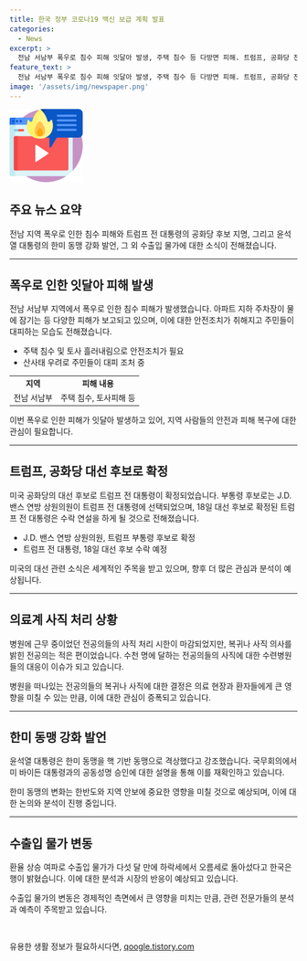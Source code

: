 ```yaml
---
title: 한국 정부 코로나19 백신 보급 계획 발표
categories:
  - News
excerpt: >
  전남 서남부 폭우로 침수 피해 잇달아 발생, 주택 침수 등 다방면 피해. 트럼프, 공화당 전대 등장, 밴스 부통령 후보. 전공의 대다수 사직 요지부동. 윤대통령, 한미 동맹 핵기반 동맹으로 격상 주장. 6월 수출입 물가 오름세, 환율 상승 영향. #침수피해 #트럼프 #밴스 #사직처리 #한미동맹 #수출입물가
feature_text: >
  전남 서남부 폭우로 침수 피해 잇달아 발생, 주택 침수 등 다방면 피해. 트럼프, 공화당 전대 등장, 밴스 부통령 후보. 전공의 대다수 사직 요지부동. 윤대통령, 한미 동맹 핵기반 동맹으로 격상 주장. 6월 수출입 물가 오름세, 환율 상승 영향. #침수피해 #트럼프 #밴스 #사직처리 #한미동맹 #수출입물가
image: '/assets/img/newspaper.png'
---
```


<p><img src="/assets/img/news.png" alt="rentncar 속보" /></p>

<h2 data-ke-size="size26">주요 뉴스 요약</h2>

<p data-ke-size="size16">전남 지역 폭우로 인한 침수 피해와 트럼프 전 대통령의 공화당 후보 지명, 그리고 윤석열 대통령의 한미 동맹 강화 발언, 그 외 수출입 물가에 대한 소식이 전해졌습니다.</p>

<hr>

<h2 data-ke-size="size26">폭우로 인한 잇달아 피해 발생</h2>

<p data-ke-size="size16">전남 서남부 지역에서 폭우로 인한 침수 피해가 발생했습니다. 아파트 지하 주차장이 물에 잠기는 등 다양한 피해가 보고되고 있으며, 이에 대한 안전조치가 취해지고 주민들이 대피하는 모습도 전해졌습니다.</p>

<ul>
  <li>주택 침수 및 토사 흘러내림으로 안전조치가 필요</li>
  <li>산사태 우려로 주민들이 대피 조처 중</li>
</ul>

<table>
  <tr>
    <td style="text-align: center; height: 17px;"><b>지역</b></td>
    <td style="text-align: center; height: 17px;"><b>피해 내용</b></td>
  </tr>
  <tr>
    <td style="text-align: center; height: 17px;">전남 서남부</td>
    <td style="text-align: center; height: 17px;">주택 침수, 토사피해 등</td>
  </tr>
</table>

<p data-ke-size="size16">이번 폭우로 인한 피해가 잇달아 발생하고 있어, 지역 사람들의 안전과 피해 복구에 대한 관심이 필요합니다.</p>

<hr>

<h2 data-ke-size="size26">트럼프, 공화당 대선 후보로 확정</h2>

<p data-ke-size="size16">미국 공화당의 대선 후보로 트럼프 전 대통령이 확정되었습니다. 부통령 후보로는 J.D. 밴스 연방 상원의원이 트럼프 전 대통령에 선택되었으며, 18일 대선 후보로 확정된 트럼프 전 대통령은 수락 연설을 하게 될 것으로 전해졌습니다.</p>

<ul>
  <li>J.D. 밴스 연방 상원의원, 트럼프 부통령 후보로 확정</li>
  <li>트럼프 전 대통령, 18일 대선 후보 수락 예정</li>
</ul>

<p data-ke-size="size16">미국의 대선 관련 소식은 세계적인 주목을 받고 있으며, 향후 더 많은 관심과 분석이 예상됩니다.</p>

<hr>

<h2 data-ke-size="size26">의료계 사직 처리 상황</h2>

<p data-ke-size="size16">병원에 근무 중이었던 전공의들의 사직 처리 시한이 마감되었지만, 복귀나 사직 의사를 밝힌 전공의는 적은 편이었습니다. 수천 명에 달하는 전공의들의 사직에 대한 수련병원들의 대응이 이슈가 되고 있습니다.</p>

<p data-ke-size="size16">병원을 떠나있는 전공의들의 복귀나 사직에 대한 결정은 의료 현장과 환자들에게 큰 영향을 미칠 수 있는 만큼, 이에 대한 관심이 증폭되고 있습니다.</p>

<hr>

<h2 data-ke-size="size26">한미 동맹 강화 발언</h2>

<p data-ke-size="size16">윤석열 대통령은 한미 동맹을 핵 기반 동맹으로 격상했다고 강조했습니다. 국무회의에서 미 바이든 대통령과의 공동성명 승인에 대한 설명을 통해 이를 재확인하고 있습니다.</p>

<p data-ke-size="size16">한미 동맹의 변화는 한반도와 지역 안보에 중요한 영향을 미칠 것으로 예상되며, 이에 대한 논의와 분석이 진행 중입니다.</p>

<hr>

<h2 data-ke-size="size26">수출입 물가 변동</h2>

<p data-ke-size="size16">환율 상승 여파로 수출입 물가가 다섯 달 만에 하락세에서 오름세로 돌아섰다고 한국은행이 밝혔습니다. 이에 대한 분석과 시장의 반응이 예상되고 있습니다.</p>

<p data-ke-size="size16">수출입 물가의 변동은 경제적인 측면에서 큰 영향을 미치는 만큼, 관련 전문가들의 분석과 예측이 주목받고 있습니다.</p>

<p data-ke-size="size16">&nbsp;</p>
유용한 생활 정보가 필요하시다면, <a href="https://qoogle.tistory.com" rel="dofollow">qoogle.tistory.com</a>


